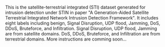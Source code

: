 This is the satellite-terrestrial integrated (STI) dataset generated for intrusion detection under STIN in paper "A Generation-Aided Satellite Terrestrial Integrated Network Intrusion Detection Framework".
It includes eight labels including benign, Signal Disruption, UDP flood, Jamming, DoS, DDoS, Bruteforce, and Infiltration.
Signal Disruption, UDP flood, Jamming are from satellite domains. 
DoS, DDoS, Bruteforce, and Infiltration are from terrestrial domains. 
More instructions are comming soon...

